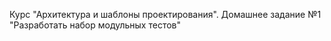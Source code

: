 Курс "Архитектура и шаблоны проектирования".
Домашнее задание №1 "Разработать набор модульных тестов"
